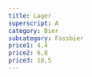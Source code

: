 ```yaml
---
title: Lager
superscript: A
category: Bier
subcategory: Fassbier
price1: 4,4
price2: 6,8
price3: 18,5
---
```

